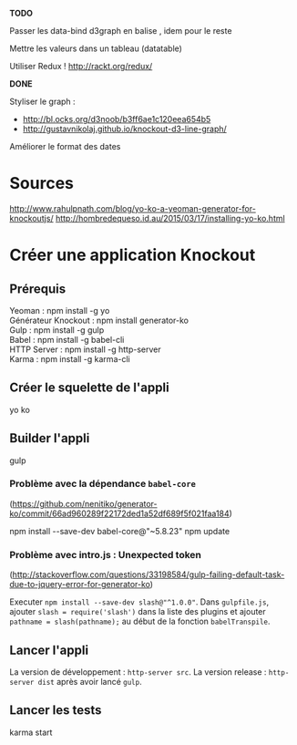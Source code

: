 
**TODO** 

Passer les data-bind d3graph en balise <d3graph>, idem pour le reste

Mettre les valeurs dans un tableau (datatable)
  
Utiliser Redux ! http://rackt.org/redux/  


**DONE**  

Styliser le graph : 
- http://bl.ocks.org/d3noob/b3ff6ae1c120eea654b5 
- http://gustavnikolaj.github.io/knockout-d3-line-graph/
 
Améliorer le format des dates


# Sources
http://www.rahulpnath.com/blog/yo-ko-a-yeoman-generator-for-knockoutjs/
http://hombredequeso.id.au/2015/03/17/installing-yo-ko.html

# Créer une application Knockout

## Prérequis

Yeoman : npm install -g yo  
Générateur Knockout : npm install generator-ko  
Gulp : npm install -g gulp  
Babel : npm install -g babel-cli  
HTTP Server : npm install -g http-server  
Karma : npm install -g karma-cli  

## Créer le squelette de l'appli

yo ko

## Builder l'appli

gulp

### Problème avec la dépendance `babel-core`
(https://github.com/nenitiko/generator-ko/commit/66ad960289f22172ded1a52df689f5f021faa184)

npm install --save-dev babel-core@"~5.8.23"
npm update

### Problème avec intro.js : Unexpected token
(http://stackoverflow.com/questions/33198584/gulp-failing-default-task-due-to-jquery-error-for-generator-ko)

Executer `npm install --save-dev slash@"^1.0.0"`.
Dans `gulpfile.js`, ajouter `slash = require('slash')` dans la liste des plugins et ajouter `pathname = slash(pathname);` au début de la fonction `babelTranspile`.

## Lancer l'appli

La version de développement : `http-server src`.
La version release : `http-server dist` après avoir lancé `gulp`.

## Lancer les tests

karma start






